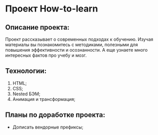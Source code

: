 # Проект How-to-learn
## Описание проекта:
Проект рассказывает о современных подходах к обучению. Изучая материалы вы познакомитесь с методиками, полезными для повышения эффективности и осознанности. А еще узнаете много интересных фактов про учебу и мозг.
## Технологии:
1. HTML;
2. CSS;
3. Nested БЭМ;
4. Анимация и трансформация;
## Планы по доработке проекта:
- Дописать вендорные префиксы;
